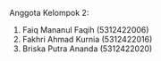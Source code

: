 Anggota Kelompok 2:

1. Faiq Mananul Faqih (5312422006)
2. Fakhri Ahmad Kurnia (5312422016)
3. Briska Putra Ananda (5312422020)
   
